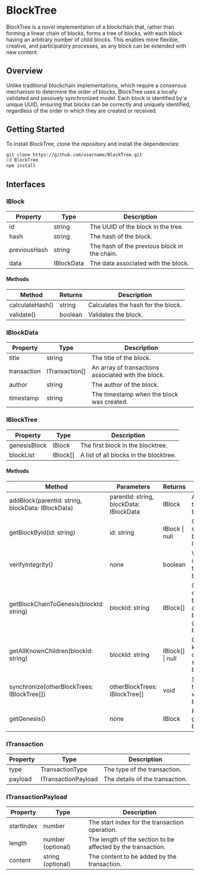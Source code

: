 # BlockTree

BlockTree is a novel implementation of a blockchain that, rather than forming a linear chain of blocks, forms a tree of blocks, with each block having an arbitrary number of child blocks. This enables more flexible, creative, and participatory processes, as any block can be extended with new content.

## Overview

Unlike traditional blockchain implementations, which require a consensus mechanism to determine the order of blocks, BlockTree uses a locally validated and passively synchronized model. Each block is identified by a unique UUID, ensuring that blocks can be correctly and uniquely identified, regardless of the order in which they are created or received.

## Getting Started

To install BlockTree, clone the repository and install the dependencies:

```bash
git clone https://github.com/username/BlockTree.git
cd BlockTree
npm install
```

## Interfaces

### IBlock

| Property | Type | Description |
| -------- | ---- | ----------- |
| id | string | The UUID of the block in the tree. |
| hash | string | The hash of the block. |
| previousHash | string | The hash of the previous block in the chain. |
| data | IBlockData | The data associated with the block. |

#### Methods

| Method | Returns | Description |
| ------ | ------- | ----------- |
| calculateHash() | string | Calculates the hash for the block. |
| validate() | boolean | Validates the block. |

### IBlockData

| Property | Type | Description |
| -------- | ---- | ----------- |
| title | string | The title of the block. |
| transaction | ITransaction[] | An array of transactions associated with the block. |
| author | string | The author of the block. |
| timestamp | string | The timestamp when the block was created. |

### IBlockTree

| Property | Type | Description |
| -------- | ---- | ----------- |
| genesisBlock | IBlock | The first block in the blocktree. |
| blockList | IBlock[] | A list of all blocks in the blocktree. |

#### Methods

| Method | Parameters | Returns | Description |
| ------ | ---------- | ------- | ----------- |
| addBlock(parentId: string, blockData: IBlockData) | parentId: string, blockData: IBlockData | IBlock | Adds a block to the blocktree. |
| getBlockById(id: string) | id: string | IBlock \| null | Gets a specific block by its ID. |
| verifyIntegrity() | none | boolean | Verifies the integrity of the blocktree. |
| getBlockChainToGenesis(blockId: string) | blockId: string | IBlock[] | Gets the chain of blocks from a specified block to the genesis block. |
| getAllKnownChildren(blockId: string) | blockId: string | IBlock[] \| null | Gets all known children of a specified block. |
| synchronize(otherBlockTrees: IBlockTree[]) | otherBlockTrees: IBlockTree[] | void | Synchronizes the blocktree with other blocktrees. |
| getGenesis() | none | IBlock | Returns the genesis block. |

### ITransaction

| Property | Type | Description |
| -------- | ---- | ----------- |
| type | TransactionType | The type of the transaction. |
| payload | ITransactionPayload | The details of the transaction. |

### ITransactionPayload

| Property | Type | Description |
| -------- | ---- | ----------- |
| startIndex | number | The start index for the transaction operation. |
| length | number (optional) | The length of the section to be affected by the transaction. |
| content | string (optional) | The content to be added by the transaction. |